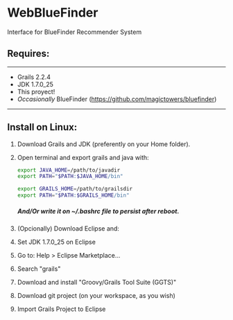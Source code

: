 WebBlueFinder
=============

Interface for BlueFinder Recommender System


Requires:
--------

----

- Grails 2.2.4
- JDK 1.7.0_25
- This proyect!
- *Occasionally* BlueFinder (https://github.com/magictowers/bluefinder)

-----------


Install on Linux:
----------------


1. Download Grails and JDK (preferently on your Home folder).

2. Open terminal and export grails and java with:

    ```sh
    export JAVA_HOME=/path/to/javadir
    export PATH="$PATH:$JAVA_HOME/bin"
    
    export GRAILS_HOME=/path/to/grailsdir
    export PATH="$PATH:$GRAILS_HOME/bin"
    ```
    ##### And/Or write it on ~/.bashrc file to persist after reboot.

3. (Opcionally) Download Eclipse and:

  1. Set JDK 1.7.0_25 on Eclipse </br>
  2. Go to: Help > Eclipse Marketplace... </br>
  3. Search "grails" </br>
  4. Download and install "Groovy/Grails Tool Suite (GGTS)" </br>
  5. Download git project (on your workspace, as you wish) </br>
  6. Import Grails Project to Eclipse </br>



